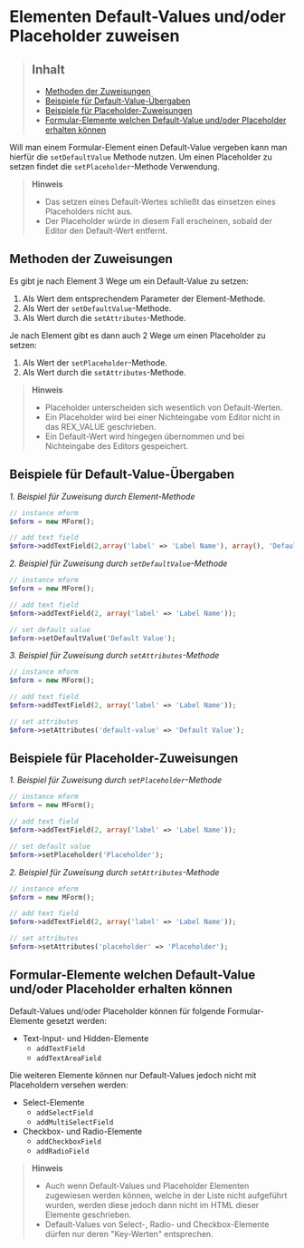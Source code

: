 # Elementen Default-Values und/oder Placeholder zuweisen

> ## Inhalt
> - [Methoden der Zuweisungen](#Default-Value-zuweisen)
> - [Beispiele für Default-Value-Übergaben](#Default-Value)
> - [Beispiele für Placeholder-Zuweisungen](#Placeholder)
> - [Formular-Elemente welchen Default-Value und/oder Placeholder erhalten können](#Formular-Elemente)

Will man einem Formular-Element einen Default-Value vergeben kann man hierfür die `setDefaultValue` Methode nutzen. Um einen Placeholder zu setzen findet die `setPlaceholder`-Methode Verwendung. 

> **Hinweis**
>
> * Das setzen eines Default-Wertes schließt das einsetzen eines Placeholders nicht aus.
> * Der Placeholder würde in diesem Fall erscheinen, sobald der Editor den Default-Wert entfernt.


<a name="Default-Value-zuweisen"></a>
## Methoden der Zuweisungen

Es gibt je nach Element 3 Wege um ein Default-Value zu setzen:

1. Als Wert dem entsprechendem Parameter der Element-Methode.
2. Als Wert der `setDefaultValue`-Methode.
3. Als Wert durch die `setAttributes`-Methode. 

Je nach Element gibt es dann auch 2 Wege um einen Placeholder zu setzen:

1. Als Wert der `setPlaceholder`-Methode.
2. Als Wert durch die `setAttributes`-Methode. 

> **Hinweis**
>
> * Placeholder unterscheiden sich wesentlich von Default-Werten. 
> * Ein Placeholder wird bei einer Nichteingabe vom Editor nicht in das REX_VALUE geschrieben.
> * Ein Default-Wert wird hingegen übernommen und bei Nichteingabe des Editors gespeichert.


<a name="Default-Value"></a>
## Beispiele für Default-Value-Übergaben

*1. Beispiel für Zuweisung durch Element-Methode*

```php
// instance mform
$mform = new MForm();

// add text field
$mform->addTextField(2,array('label' => 'Label Name'), array(), 'Default Value');
```

*2. Beispiel für Zuweisung durch `setDefaultValue`-Methode*

```php
// instance mform
$mform = new MForm();

// add text field
$mform->addTextField(2, array('label' => 'Label Name'));

// set default value
$mform->setDefaultValue('Default Value');
```

*3. Beispiel für Zuweisung durch `setAttributes`-Methode*

```php
// instance mform
$mform = new MForm();

// add text field
$mform->addTextField(2, array('label' => 'Label Name'));

// set attributes
$mform->setAttributes('default-value' => 'Default Value');
```


<a name="Placeholder"></a>
## Beispiele für Placeholder-Zuweisungen

*1. Beispiel für Zuweisung durch `setPlaceholder`-Methode*

```php
// instance mform
$mform = new MForm();

// add text field
$mform->addTextField(2, array('label' => 'Label Name'));

// set default value
$mform->setPlaceholder('Placeholder');
```

*2. Beispiel für Zuweisung durch `setAttributes`-Methode*

```php
// instance mform
$mform = new MForm();

// add text field
$mform->addTextField(2, array('label' => 'Label Name'));

// set attributes
$mform->setAttributes('placeholder' => 'Placeholder');
```

<a name="Formular-Elemente"></a>
## Formular-Elemente welchen Default-Value und/oder Placeholder erhalten können

Default-Values und/oder Placeholder können für folgende Formular-Elemente gesetzt werden:

* Text-Input- und Hidden-Elemente
  * `addTextField`
  * `addTextAreaField`

Die weiteren Elemente können nur Default-Values jedoch nicht mit Placeholdern versehen werden:

* Select-Elemente
  * `addSelectField`
  * `addMultiSelectField`
* Checkbox- und Radio-Elemente
  * `addCheckboxField`
  * `addRadioField`


> **Hinweis**
>
> * Auch wenn Default-Values und Placeholder Elementen zugewiesen werden können, welche in der Liste nicht aufgeführt wurden, werden diese jedoch dann nicht im HTML dieser Elemente geschrieben.
> * Default-Values von Select-, Radio- und Checkbox-Elemente dürfen nur deren "Key-Werten" entsprechen.